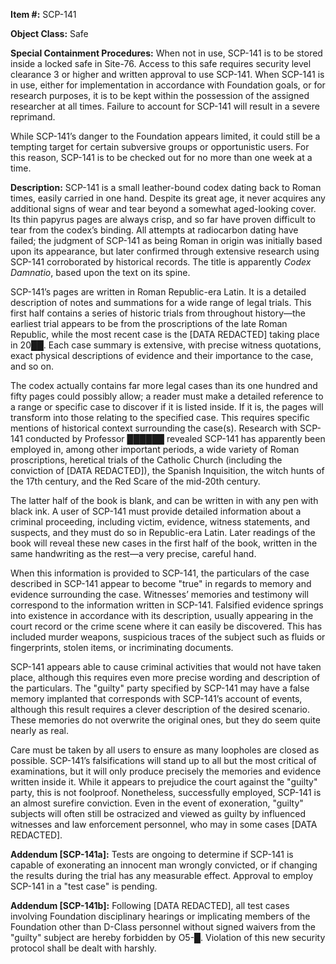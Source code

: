 **Item #:** SCP-141

**Object Class:** Safe

**Special Containment Procedures:** When not in use, SCP-141 is to be stored inside a locked safe in Site-76. Access to this safe requires security level clearance 3 or higher and written approval to use SCP-141. When SCP-141 is in use, either for implementation in accordance with Foundation goals, or for research purposes, it is to be kept within the possession of the assigned researcher at all times. Failure to account for SCP-141 will result in a severe reprimand.

While SCP-141’s danger to the Foundation appears limited, it could still be a tempting target for certain subversive groups or opportunistic users. For this reason, SCP-141 is to be checked out for no more than one week at a time.

**Description:** SCP-141 is a small leather-bound codex dating back to Roman times, easily carried in one hand. Despite its great age, it never acquires any additional signs of wear and tear beyond a somewhat aged-looking cover. Its thin papyrus pages are always crisp, and so far have proven difficult to tear from the codex’s binding. All attempts at radiocarbon dating have failed; the judgment of SCP-141 as being Roman in origin was initially based upon its appearance, but later confirmed through extensive research using SCP-141 corroborated by historical records. The title is apparently _Codex Damnatio_, based upon the text on its spine.

SCP-141’s pages are written in Roman Republic-era Latin. It is a detailed description of notes and summations for a wide range of legal trials. This first half contains a series of historic trials from throughout history—the earliest trial appears to be from the proscriptions of the late Roman Republic, while the most recent case is the \[DATA REDACTED\] taking place in 20██. Each case summary is extensive, with precise witness quotations, exact physical descriptions of evidence and their importance to the case, and so on.

The codex actually contains far more legal cases than its one hundred and fifty pages could possibly allow; a reader must make a detailed reference to a range or specific case to discover if it is listed inside. If it is, the pages will transform into those relating to the specified case. This requires specific mentions of historical context surrounding the case(s). Research with SCP-141 conducted by Professor ██████ revealed SCP-141 has apparently been employed in, among other important periods, a wide variety of Roman proscriptions, heretical trials of the Catholic Church (including the conviction of \[DATA REDACTED\]), the Spanish Inquisition, the witch hunts of the 17th century, and the Red Scare of the mid-20th century.

The latter half of the book is blank, and can be written in with any pen with black ink. A user of SCP-141 must provide detailed information about a criminal proceeding, including victim, evidence, witness statements, and suspects, and they must do so in Republic-era Latin. Later readings of the book will reveal these new cases in the first half of the book, written in the same handwriting as the rest—a very precise, careful hand.

When this information is provided to SCP-141, the particulars of the case described in SCP-141 appear to become "true" in regards to memory and evidence surrounding the case. Witnesses’ memories and testimony will correspond to the information written in SCP-141. Falsified evidence springs into existence in accordance with its description, usually appearing in the court record or the crime scene where it can easily be discovered. This has included murder weapons, suspicious traces of the subject such as fluids or fingerprints, stolen items, or incriminating documents.

SCP-141 appears able to cause criminal activities that would not have taken place, although this requires even more precise wording and description of the particulars. The "guilty" party specified by SCP-141 may have a false memory implanted that corresponds with SCP-141’s account of events, although this result requires a clever description of the desired scenario. These memories do not overwrite the original ones, but they do seem quite nearly as real.

Care must be taken by all users to ensure as many loopholes are closed as possible. SCP-141’s falsifications will stand up to all but the most critical of examinations, but it will only produce precisely the memories and evidence written inside it. While it appears to prejudice the court against the "guilty" party, this is not foolproof. Nonetheless, successfully employed, SCP-141 is an almost surefire conviction. Even in the event of exoneration, "guilty" subjects will often still be ostracized and viewed as guilty by influenced witnesses and law enforcement personnel, who may in some cases \[DATA REDACTED\].

**Addendum \[SCP-141a\]:** Tests are ongoing to determine if SCP-141 is capable of exonerating an innocent man wrongly convicted, or if changing the results during the trial has any measurable effect. Approval to employ SCP-141 in a "test case" is pending.

**Addendum \[SCP-141b\]:** Following \[DATA REDACTED\], all test cases involving Foundation disciplinary hearings or implicating members of the Foundation other than D-Class personnel without signed waivers from the "guilty" subject are hereby forbidden by O5-█. Violation of this new security protocol shall be dealt with harshly.